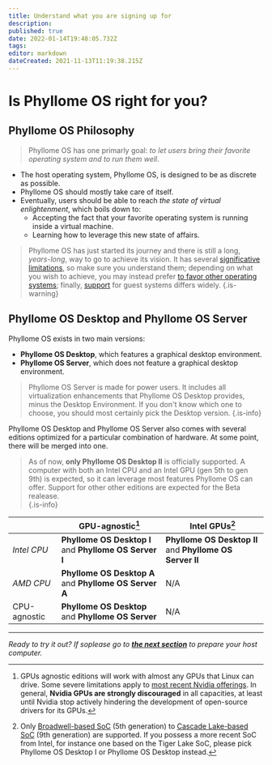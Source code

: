 ```yaml
---
title: Understand what you are signing up for
description: 
published: true
date: 2022-01-14T19:48:05.732Z
tags: 
editor: markdown
dateCreated: 2021-11-13T11:19:38.215Z
---
```


# Is Phyllome OS right for you?

## Phyllome OS Philosophy

> Phyllome OS has one primarly goal: *to let users bring their favorite operating system and to run them well*.

* The host operating system, Phyllome OS, is designed to be as discrete as possible.
* Phyllome OS should mostly take care of itself. 
* Eventually, users should be able to reach *the state of virtual enlightenment*, which boils down to:
	* Accepting the fact that your favorite operating system is running inside a virtual machine.
  * Learning how to leverage this new state of affairs.

> Phyllome OS has just started its journey and there is still a long, *years-long*, way to go to achieve its vision. 
It has several [significative limitations](/phyllomeos/cons-and-pros), so make sure you understand them; depending on what you wish to achieve, you may instead prefer [to favor other operating systems](https://wiki.phyllo.me/en/phyllomeos/comparaison); finally, [support](/virt#guests) for guest systems differs widely. 
{.is-warning}

## Phyllome OS Desktop and Phyllome OS Server 

Phyllome OS exists in two main versions: 

* **Phyllome OS Desktop**, which features a graphical desktop environment. 
* **Phyllome OS Server**, which does not feature a graphical desktop environment.

> Phyllome OS Server is made for power users. It includes all virtualization enhancements that Phyllome OS Desktop provides, minus the Desktop Environment. If you don't know which one to choose, you should most certainly pick the Desktop version. 
{.is-info}

Phyllome OS Desktop and Phyllome OS Server also comes with several editions optimized for a particular combination of hardware. At some point, there will be merged into one.

> As of now, **only Phyllome OS Desktop II** is officially supported. A computer with both an Intel CPU and an Intel GPU (gen 5th to gen 9th) is expected, so it can leverage most features Phyllome OS can offer. Support for other other editions are expected for the Beta realease.  
{.is-info}

|  | GPU-agnostic[^1] | Intel GPUs[^2] |
|---|---|---|
| *Intel CPU* | **Phyllome OS Desktop I** and **Phyllome OS Server I** | **Phyllome OS Desktop II** and **Phyllome OS Server II** | 
| *AMD CPU* | **Phyllome OS Desktop A** and **Phyllome OS Server A** | N/A  |
| CPU-agnostic | **Phyllome OS Desktop** and **Phyllome OS Server** | N/A  |

[^1]: GPUs agnostic editions will work with almost any GPUs that Linux can drive. Some severe limitations apply to [most recent Nvidia offerings](https://nouveau.freedesktop.org/FeatureMatrix.html). In general, **Nvidia GPUs are strongly discouraged** in all capacities, at least until Nvidia stop actively hindering the development of open-source drivers for its GPUs.
[^2]: Only [Broadwell-based SoC](https://en.wikipedia.org/wiki/Broadwell_(microarchitecture)) (5th generation) to [Cascade Lake-based SoC](https://en.wikipedia.org/wiki/Cascade_Lake_(microarchitecture)) (9th generation) are supported. If you possess a more recent SoC from Intel, for instance one based on the Tiger Lake SoC, please pick Phyllome OS Desktop I or Phyllome OS Desktop instead.

---

*Ready to try it out? If soplease go to [**the next section**](/deploy/prepare) to prepare your host computer.*

